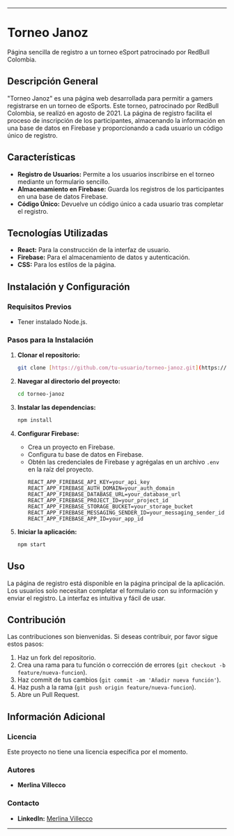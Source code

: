 
---

# Torneo Janoz

Página sencilla de registro a un torneo eSport patrocinado por RedBull Colombia.

## Descripción General

"Torneo Janoz" es una página web desarrollada para permitir a gamers registrarse en un torneo de eSports. Este torneo, patrocinado por RedBull Colombia, se realizó en agosto de 2021. La página de registro facilita el proceso de inscripción de los participantes, almacenando la información en una base de datos en Firebase y proporcionando a cada usuario un código único de registro.

## Características

- **Registro de Usuarios:** Permite a los usuarios inscribirse en el torneo mediante un formulario sencillo.
- **Almacenamiento en Firebase:** Guarda los registros de los participantes en una base de datos Firebase.
- **Código Único:** Devuelve un código único a cada usuario tras completar el registro.

## Tecnologías Utilizadas

- **React:** Para la construcción de la interfaz de usuario.
- **Firebase:** Para el almacenamiento de datos y autenticación.
- **CSS:** Para los estilos de la página.

## Instalación y Configuración

### Requisitos Previos

- Tener instalado Node.js.

### Pasos para la Instalación

1. **Clonar el repositorio:**
   ```bash
   git clone [https://github.com/tu-usuario/torneo-janoz.git](https://github.com/euphoricdesign/Torneo-Janoz.git)
   ```
2. **Navegar al directorio del proyecto:**
   ```bash
   cd torneo-janoz
   ```
3. **Instalar las dependencias:**
   ```bash
   npm install
   ```
4. **Configurar Firebase:**
   - Crea un proyecto en Firebase.
   - Configura tu base de datos en Firebase.
   - Obtén las credenciales de Firebase y agrégalas en un archivo `.env` en la raíz del proyecto.
     ```
     REACT_APP_FIREBASE_API_KEY=your_api_key
     REACT_APP_FIREBASE_AUTH_DOMAIN=your_auth_domain
     REACT_APP_FIREBASE_DATABASE_URL=your_database_url
     REACT_APP_FIREBASE_PROJECT_ID=your_project_id
     REACT_APP_FIREBASE_STORAGE_BUCKET=your_storage_bucket
     REACT_APP_FIREBASE_MESSAGING_SENDER_ID=your_messaging_sender_id
     REACT_APP_FIREBASE_APP_ID=your_app_id
     ```

5. **Iniciar la aplicación:**
   ```bash
   npm start
   ```

## Uso

La página de registro está disponible en la página principal de la aplicación. Los usuarios solo necesitan completar el formulario con su información y enviar el registro. La interfaz es intuitiva y fácil de usar.

## Contribución

Las contribuciones son bienvenidas. Si deseas contribuir, por favor sigue estos pasos:

1. Haz un fork del repositorio.
2. Crea una rama para tu función o corrección de errores (`git checkout -b feature/nueva-funcion`).
3. Haz commit de tus cambios (`git commit -am 'Añadir nueva función'`).
4. Haz push a la rama (`git push origin feature/nueva-funcion`).
5. Abre un Pull Request.

## Información Adicional

### Licencia

Este proyecto no tiene una licencia específica por el momento.

### Autores

- **Merlina Villecco**

### Contacto

- **LinkedIn:** [Merlina Villecco](https://www.linkedin.com/in/merlina-villecco-64149a214/)
---
